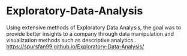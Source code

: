 # Exploratory-Data-Analysis
Using extensive methods of Exploratory Data Analysis, the goal was to provide better insights to a company through data manipulation and visualization methods such as descriptive analytics..  
https://spursfan99.github.io/Exploratory-Data-Analysis/
